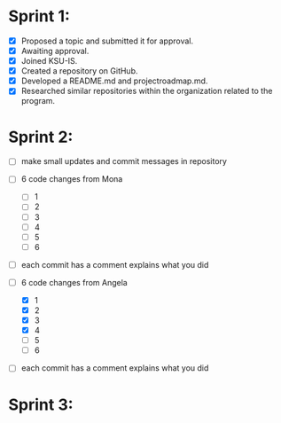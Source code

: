 # Sprint 1:
- [x] Proposed a topic and submitted it for approval.
- [x] Awaiting approval.
- [x] Joined KSU-IS.
- [x] Created a repository on GitHub.
- [x] Developed a README.md and projectroadmap.md.
- [x] Researched similar repositories within the organization related to the program.     

# Sprint 2:
- [ ] make small updates and commit messages in repository
- [ ] 6 code changes from Mona
    - [ ] 1
    - [ ] 2
    - [ ] 3
    - [ ] 4
    - [ ] 5
    - [ ] 6
- [ ] each commit has a comment explains what you did

- [ ] 6 code changes from Angela
    - [x] 1
    - [x] 2
    - [x] 3
    - [x] 4
    - [ ] 5
    - [ ] 6
- [ ] each commit has a comment explains what you did

# Sprint 3:


